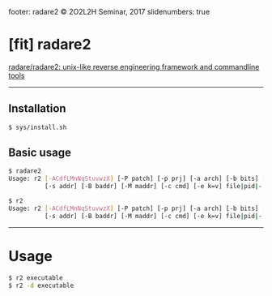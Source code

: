 footer: radare2 © 2O2L2H Seminar, 2017
slidenumbers: true

# [fit] radare2

[radare/radare2: unix-like reverse engineering framework and commandline tools](https://github.com/radare/radare2)

---

## Installation

```bash
$ sys/install.sh
```

## Basic usage

```bash
$ radare2
Usage: r2 [-ACdfLMnNqStuvwzX] [-P patch] [-p prj] [-a arch] [-b bits] [-i file]
          [-s addr] [-B baddr] [-M maddr] [-c cmd] [-e k=v] file|pid|-|--|=

$ r2
Usage: r2 [-ACdfLMnNqStuvwzX] [-P patch] [-p prj] [-a arch] [-b bits] [-i file]
          [-s addr] [-B baddr] [-M maddr] [-c cmd] [-e k=v] file|pid|-|--|=
```

---

# Usage


```bash
$ r2 executable
$ r2 -d executable
```

